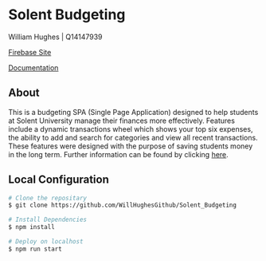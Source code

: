 # Solent Budgeting

William Hughes | Q14147939

[Firebase Site](https://solent-budgeting.web.app/)

[Documentation](https://github.com/WillHughesGithub/Solent_Budgeting/blob/master/Documentation.md/)

## About

This is a budgeting SPA (Single Page Application) designed to help students at Solent University manage their finances more effectively. Features include a dynamic transactions wheel which shows your top six expenses, the ability to add and search for categories and view all recent transactions. These features were designed with the purpose of saving students money in the long term. Further information can be found by clicking [here](https://github.com/WillHughesGithub/Solent_Budgeting/blob/master/Documentation.md/). 

## Local Configuration

```bash
# Clone the repositary
$ git clone https://github.com/WillHughesGithub/Solent_Budgeting
```

```bash
# Install Dependencies
$ npm install
```

```bash
# Deploy on localhost
$ npm run start
```

